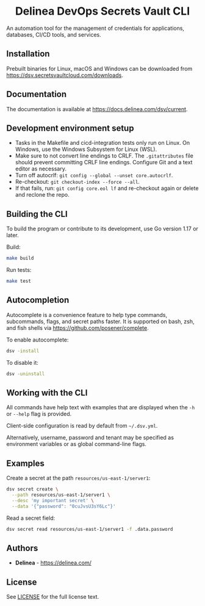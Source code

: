 <h1 align="center">Delinea DevOps Secrets Vault CLI</h1>

An automation tool for the management of credentials for applications, databases, CI/CD tools, and services.

## Installation

Prebuilt binaries for Linux, macOS and Windows can be downloaded from https://dsv.secretsvaultcloud.com/downloads.

## Documentation

The documentation is available at https://docs.delinea.com/dsv/current.

## Development environment setup

* Tasks in the Makefile and cicd-integration tests only run on Linux. On Windows, use the Windows Subsystem for Linux (WSL).
* Make sure to not convert line endings to CRLF. The `.gitattributes` file should prevent committing CRLF line endings. Configure Git and a text editor as necessary.
* Turn off autocrlf: `git config --global --unset core.autocrlf`.
* Re-checkout: `git checkout-index --force --all`.
* If that fails, run: `git config core.eol lf` and re-checkout again or delete and reclone the repo.

## Building the CLI

To build the program or contribute to its development, use Go version 1.17 or later.

Build:

```bash
make build
```

Run tests:

```bash
make test
```

## Autocompletion

Autocomplete is a convenience feature to help type commands, subcommands, flags, and secret paths faster.
It is supported on bash, zsh, and fish shells via https://github.com/posener/complete.

To enable autocomplete:

```bash
dsv -install
```

To disable it:

```bash
dsv -uninstall
```

## Working with the CLI

All commands have help text with examples that are displayed when the `-h` or `--help` flag is provided.

Client-side configuration is read by default from `~/.dsv.yml`.

Alternatively, username, password and tenant may be specified as environment variables or as global command-line flags.

## Examples

Create a secret at the path `resources/us-east-1/server1`:

```bash
dsv secret create \
  --path resources/us-east-1/server1 \
  --desc 'my important secret' \
  --data '{"password": "0cuJvsU3sY6Lc"}'
```

Read a secret field:

```bash
dsv secret read resources/us-east-1/server1 -f .data.password
```

## Authors

* **Delinea** - https://delinea.com/

## License

See [LICENSE](https://github.com/thycotic/dsv-cli/blob/master/LICENSE) for the full license text.
